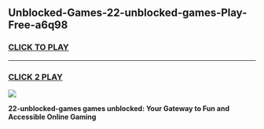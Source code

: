 
## Unblocked-Games-22-unblocked-games-Play-Free-a6q98
<h3>
<a href="https://premium76.site?title=22-unblocked-games&ref=23A">CLICK TO PLAY</a></h3>
<hr>

<h3>
<a href="https://premium76.site?title=22-unblocked-games&ref=23A">CLICK 2 PLAY</a>
  
</h3>

<a href="https://premium76.site?title=22-unblocked-games&ref=23A"><img src="https://clearcache.store/games.png"></a>


**22-unblocked-games games unblocked: Your Gateway to Fun and Accessible Online Gaming**
